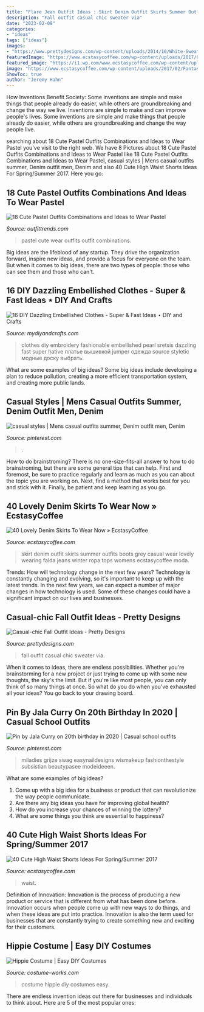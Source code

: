 ```yaml
---
title: "Flare Jean Outfit Ideas : Skirt Denim Outfit Skirts Summer Outfits Boots Grey Casual Wear Lovely Wearing Falda Jeans Winter Ropa Tops Womens Ecstasycoffee Moda"
description: "Fall outfit casual chic sweater via"
date: "2023-02-08"
categories:
- "ideas"
tags: ["ideas"]
images:
- "https://www.prettydesigns.com/wp-content/uploads/2014/10/White-Sweater-Outfit-for-Fall.jpg"
featuredImage: "https://www.ecstasycoffee.com/wp-content/uploads/2017/02/Fantastic-High-Waist-Shorts-For-Summer.jpg"
featured_image: "https://i1.wp.com/www.ecstasycoffee.com/wp-content/uploads/2016/10/Denim-Skirt-Outfit5.jpg"
image: "https://www.ecstasycoffee.com/wp-content/uploads/2017/02/Fantastic-High-Waist-Shorts-For-Summer.jpg"
ShowToc: true
author: "Jeremy Hahn"
---
```



How Inventions Benefit Society: Some inventions are simple and make things that people already do easier, while others are groundbreaking and change the way we live.
Inventions are simple to make and can improve people's lives. Some inventions are simple and make things that people already do easier, while others are groundbreaking and change the way people live.

	

		
searching about 18 Cute Pastel Outfits Combinations and Ideas to Wear Pastel you've visit to the right web. We have 8 Pictures about 18 Cute Pastel Outfits Combinations and Ideas to Wear Pastel like 18 Cute Pastel Outfits Combinations and Ideas to Wear Pastel, casual styles | Mens casual outfits summer, Denim outfit men, Denim and also 40 Cute High Waist Shorts Ideas For Spring/Summer 2017. Here you go:
		
    
## 18 Cute Pastel Outfits Combinations And Ideas To Wear Pastel

<img loading=lazy src="http://www.outfittrends.com/wp-content/uploads/2015/05/city-style.jpg" onerror="this.onerror=null;this.src='https://tse3.mm.bing.net/th?id=OIP.-FZnoFVgUCF5GV-lPlf2YQHaLG&amp;pid=15.1';" alt="18 Cute Pastel Outfits Combinations and Ideas to Wear Pastel">

_Source: outfittrends.com_

>pastel cute wear outfits outfit combinations. 

	

Big ideas are the lifeblood of any startup. They drive the organization forward, inspire new ideas, and provide a focus for everyone on the team. But when it comes to big ideas, there are two types of people: those who can see them and those who can't. 

    
## 16 DIY Dazzling Embellished Clothes - Super &amp; Fast Ideas ⋆ DIY And Crafts

<img loading=lazy src="https://www.mydiyandcrafts.com/wp-content/uploads/2018/07/DIY-Fashionable-Clothes-Ideas.jpg" onerror="this.onerror=null;this.src='https://tse1.mm.bing.net/th?id=OIP.O6whA7IEDgrvgmoNrilx4AHaLH&amp;pid=15.1';" alt="16 DIY Dazzling Embellished Clothes - Super &amp; Fast Ideas ⋆ DIY and Crafts">

_Source: mydiyandcrafts.com_

>clothes diy embroidery fashionable embellished pearl sretsis dazzling fast super hative платье вышивкой jumper одежда source styletic модные доску выбрать. 

	

What are some examples of big ideas?
Some big ideas include developing a plan to reduce pollution, creating a more efficient transportation system, and creating more public lands.

    
## Casual Styles | Mens Casual Outfits Summer, Denim Outfit Men, Denim

<img loading=lazy src="https://i.pinimg.com/736x/0c/ae/db/0caedb3f63d7034db5497e000ff36b38.jpg" onerror="this.onerror=null;this.src='https://tse2.mm.bing.net/th?id=OIP.vth4MIH7opHiRfTVTz2IowHaSL&amp;pid=15.1';" alt="casual styles | Mens casual outfits summer, Denim outfit men, Denim">

_Source: pinterest.com_

>. 

	

How to do brainstroming?
There is no one-size-fits-all answer to how to do brainstroming, but there are some general tips that can help. First and foremost, be sure to practice regularly and learn as much as you can about the topic you are working on. Next, find a method that works best for you and stick with it. Finally, be patient and keep learning as you go.

    
## 40 Lovely Denim Skirts To Wear Now » EcstasyCoffee

<img loading=lazy src="https://i1.wp.com/www.ecstasycoffee.com/wp-content/uploads/2016/10/Denim-Skirt-Outfit5.jpg" onerror="this.onerror=null;this.src='https://tse4.mm.bing.net/th?id=OIP.5BMhRnCsbho0WxPc0WzN3QAAAA&amp;pid=15.1';" alt="40 Lovely Denim Skirts To Wear Now » EcstasyCoffee">

_Source: ecstasycoffee.com_

>skirt denim outfit skirts summer outfits boots grey casual wear lovely wearing falda jeans winter ropa tops womens ecstasycoffee moda. 

	

Trends: How will technology change in the next few years?
Technology is constantly changing and evolving, so it's important to keep up with the latest trends. In the next few years, we can expect a number of major changes in how technology is used. Some of these changes could have a significant impact on our lives and businesses.

    
## Casual-chic Fall Outfit Ideas - Pretty Designs

<img loading=lazy src="https://www.prettydesigns.com/wp-content/uploads/2014/10/White-Sweater-Outfit-for-Fall.jpg" onerror="this.onerror=null;this.src='https://tse3.mm.bing.net/th?id=OIP.wKg8BAIuKpdPiAeaxsTaoQHaKj&amp;pid=15.1';" alt="Casual-chic Fall Outfit Ideas - Pretty Designs">

_Source: prettydesigns.com_

>fall outfit casual chic sweater via. 

	

When it comes to ideas, there are endless possibilities. Whether you're brainstorming for a new project or just trying to come up with some new thoughts, the sky's the limit. But if you're like most people, you can only think of so many things at once. So what do you do when you've exhausted all your ideas? You go back to your drawing board.

    
## Pin By Jala Curry On 20th Birthday In 2020 | Casual School Outfits

<img loading=lazy src="https://i.pinimg.com/736x/b5/25/34/b52534c9ddafe66174b4e54b8ff976a4.jpg" onerror="this.onerror=null;this.src='https://tse4.mm.bing.net/th?id=OIP.V0pn1x1Wv2ixq01OqB84zwHaKY&amp;pid=15.1';" alt="Pin by Jala Curry on 20th birthday in 2020 | Casual school outfits">

_Source: pinterest.com_

>miladies grijze swag easynaildesigns wismakeup fashionthestyle subsistian beautypasee modeideeen. 

	

What are some examples of big ideas?
1. Come up with a big idea for a business or product that can revolutionize the way people communicate.
2. Are there any big ideas you have for improving global health?
3. How do you increase your chances of winning the lottery?
4. What are some things you think are essential to happiness?

    
## 40 Cute High Waist Shorts Ideas For Spring/Summer 2017

<img loading=lazy src="https://www.ecstasycoffee.com/wp-content/uploads/2017/02/Fantastic-High-Waist-Shorts-For-Summer.jpg" onerror="this.onerror=null;this.src='https://tse2.mm.bing.net/th?id=OIP.-r6t6bdcV7cK0MYcroyb4QHaLH&amp;pid=15.1';" alt="40 Cute High Waist Shorts Ideas For Spring/Summer 2017">

_Source: ecstasycoffee.com_

>waist. 

	

Definition of Innovation:
Innovation is the process of producing a new product or service that is different from what has been done before. Innovation occurs when people come up with new ways to do things, and when these ideas are put into practice. Innovation is also the term used for businesses that are constantly trying to create something new and exciting for their customers.

    
## Hippie Costume | Easy DIY Costumes

<img loading=lazy src="https://photos.costume-works.com/full/hippie6.jpg" onerror="this.onerror=null;this.src='https://tse1.mm.bing.net/th?id=OIP.9Di42cwRBlK5zNNeKagqzQHaJ3&amp;pid=15.1';" alt="Hippie Costume | Easy DIY Costumes">

_Source: costume-works.com_

>costume hippie diy costumes easy. 

	

There are endless invention ideas out there for businesses and individuals to think about. Here are 5 of the most popular ones:

